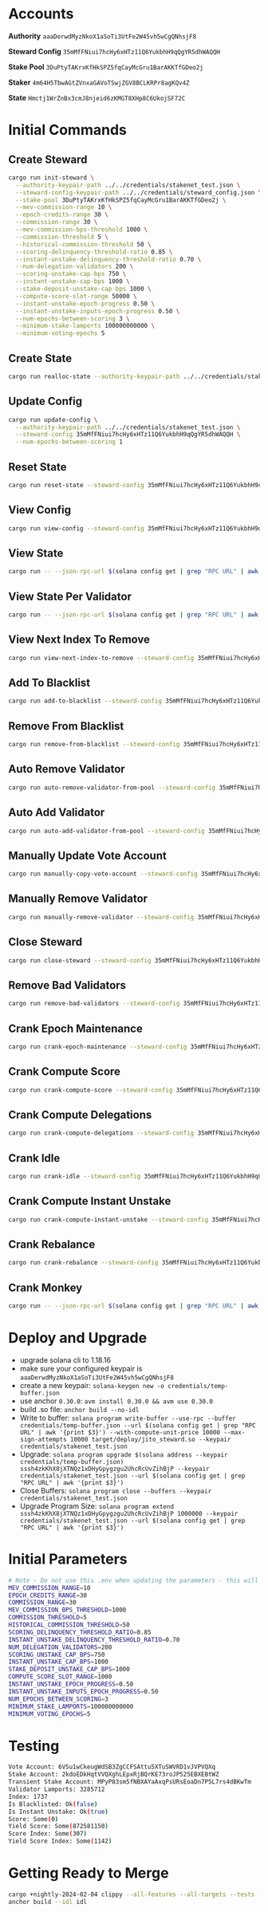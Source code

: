 
# Accounts

**Authority**
`aaaDerwdMyzNkoX1aSoTi3UtFe2W45vh5wCgQNhsjF8`

**Steward Config**
`35mMfFNiui7hcHy6xHTz11Q6YukbhH9qQgYR5dhWAQQH`

**Stake Pool**
`3DuPtyTAKrxKfHkSPZ5fqCayMcGru1BarAKKTfGDeo2j`

**Staker**
`4m64H5TbwAGtZVnxaGAVoTSwjZGV8BCLKRPr8agKQv4Z`

**State**
`Hmctj1WrZnBx3cmJ8njeid6zKMGT8XHp8C6UkojSF72C`

# Initial Commands

## Create Steward

```bash
cargo run init-steward \
  --authority-keypair-path ../../credentials/stakenet_test.json \
  --steward-config-keypair-path ../../credentials/steward_config.json \
  --stake-pool 3DuPtyTAKrxKfHkSPZ5fqCayMcGru1BarAKKTfGDeo2j \
  --mev-commission-range 10 \
  --epoch-credits-range 30 \
  --commission-range 30 \
  --mev-commission-bps-threshold 1000 \
  --commission-threshold 5 \
  --historical-commission-threshold 50 \
  --scoring-delinquency-threshold-ratio 0.85 \
  --instant-unstake-delinquency-threshold-ratio 0.70 \
  --num-delegation-validators 200 \
  --scoring-unstake-cap-bps 750 \
  --instant-unstake-cap-bps 1000 \
  --stake-deposit-unstake-cap-bps 1000 \
  --compute-score-slot-range 50000 \
  --instant-unstake-epoch-progress 0.50 \
  --instant-unstake-inputs-epoch-progress 0.50 \
  --num-epochs-between-scoring 3 \
  --minimum-stake-lamports 100000000000 \
  --minimum-voting-epochs 5
```

## Create State

```bash
cargo run realloc-state --authority-keypair-path ../../credentials/stakenet_test.json --steward-config 35mMfFNiui7hcHy6xHTz11Q6YukbhH9qQgYR5dhWAQQH
```

## Update Config

```bash
cargo run update-config \
  --authority-keypair-path ../../credentials/stakenet_test.json \
  --steward-config 35mMfFNiui7hcHy6xHTz11Q6YukbhH9qQgYR5dhWAQQH \
  --num-epochs-between-scoring 1
```

## Reset State

```bash
cargo run reset-state --steward-config 35mMfFNiui7hcHy6xHTz11Q6YukbhH9qQgYR5dhWAQQH  --authority-keypair-path ../../credentials/stakenet_test.json
```

## View Config

```bash
cargo run view-config --steward-config 35mMfFNiui7hcHy6xHTz11Q6YukbhH9qQgYR5dhWAQQH
```

## View State

```bash
cargo run -- --json-rpc-url $(solana config get | grep "RPC URL" | awk '{print $3}') view-state --steward-config 35mMfFNiui7hcHy6xHTz11Q6YukbhH9qQgYR5dhWAQQH
```

## View State Per Validator

```bash
cargo run -- --json-rpc-url $(solana config get | grep "RPC URL" | awk '{print $3}') view-state --verbose --steward-config 35mMfFNiui7hcHy6xHTz11Q6YukbhH9qQgYR5dhWAQQH
```

## View Next Index To Remove

```bash
cargo run view-next-index-to-remove --steward-config 35mMfFNiui7hcHy6xHTz11Q6YukbhH9qQgYR5dhWAQQH
```

## Add To Blacklist

```bash
cargo run add-to-blacklist --steward-config 35mMfFNiui7hcHy6xHTz11Q6YukbhH9qQgYR5dhWAQQH --authority-keypair-path ../../credentials/stakenet_test.json --validator-history-index-to-blacklist 2168
```

## Remove From Blacklist

```bash
cargo run remove-from-blacklist --steward-config 35mMfFNiui7hcHy6xHTz11Q6YukbhH9qQgYR5dhWAQQH --authority-keypair-path ../../credentials/stakenet_test.json --validator-history-index-to-deblacklist 2168
```

## Auto Remove Validator

```bash
cargo run auto-remove-validator-from-pool --steward-config 35mMfFNiui7hcHy6xHTz11Q6YukbhH9qQgYR5dhWAQQH --payer-keypair-path ../../credentials/stakenet_test.json --validator-index-to-remove 1397
```

## Auto Add Validator

```bash
cargo run auto-add-validator-from-pool --steward-config 35mMfFNiui7hcHy6xHTz11Q6YukbhH9qQgYR5dhWAQQH --payer-keypair-path ../../credentials/stakenet_test.json --vote-account 4m64H5TbwAGtZVnxaGAVoTSwjZGV8BCLKRPr8agKQv4Z 
```

## Manually Update Vote Account

```bash
cargo run manually-copy-vote-account --steward-config 35mMfFNiui7hcHy6xHTz11Q6YukbhH9qQgYR5dhWAQQH --payer-keypair-path ../../credentials/stakenet_test.json --validator-index-to-update 1
```

## Manually Remove Validator

```bash
cargo run manually-remove-validator --steward-config 35mMfFNiui7hcHy6xHTz11Q6YukbhH9qQgYR5dhWAQQH --authority-keypair-path ../../credentials/stakenet_test.json --validator-index-to-remove 0
```

## Close Steward

```bash
cargo run close-steward --steward-config 35mMfFNiui7hcHy6xHTz11Q6YukbhH9qQgYR5dhWAQQH --authority-keypair-path ../../credentials/stakenet_test.json
```

## Remove Bad Validators

```bash
cargo run remove-bad-validators --steward-config 35mMfFNiui7hcHy6xHTz11Q6YukbhH9qQgYR5dhWAQQH --payer-keypair-path ../../credentials/stakenet_test.json
```

## Crank Epoch Maintenance

```bash
cargo run crank-epoch-maintenance --steward-config 35mMfFNiui7hcHy6xHTz11Q6YukbhH9qQgYR5dhWAQQH --payer-keypair-path ../../credentials/stakenet_test.json
```

## Crank Compute Score

```bash
cargo run crank-compute-score --steward-config 35mMfFNiui7hcHy6xHTz11Q6YukbhH9qQgYR5dhWAQQH --payer-keypair-path ../../credentials/stakenet_test.json
```

## Crank Compute Delegations

```bash
cargo run crank-compute-delegations --steward-config 35mMfFNiui7hcHy6xHTz11Q6YukbhH9qQgYR5dhWAQQH --payer-keypair-path ../../credentials/stakenet_test.json
```

## Crank Idle

```bash
cargo run crank-idle --steward-config 35mMfFNiui7hcHy6xHTz11Q6YukbhH9qQgYR5dhWAQQH --payer-keypair-path ../../credentials/stakenet_test.json
```

## Crank Compute Instant Unstake

```bash
cargo run crank-compute-instant-unstake --steward-config 35mMfFNiui7hcHy6xHTz11Q6YukbhH9qQgYR5dhWAQQH --payer-keypair-path ../../credentials/stakenet_test.json
```

## Crank Rebalance

```bash
cargo run crank-rebalance --steward-config 35mMfFNiui7hcHy6xHTz11Q6YukbhH9qQgYR5dhWAQQH --payer-keypair-path ../../credentials/stakenet_test.json
```

## Crank Monkey

```bash
cargo run -- --json-rpc-url $(solana config get | grep "RPC URL" | awk '{print $3}') crank-monkey --steward-config 35mMfFNiui7hcHy6xHTz11Q6YukbhH9qQgYR5dhWAQQH --payer-keypair-path ../../credentials/stakenet_test.json --priority-fee 200000
```

# Deploy and Upgrade

- upgrade solana cli to 1.18.16
- make sure your configured keypair is `aaaDerwdMyzNkoX1aSoTi3UtFe2W45vh5wCgQNhsjF8`
- create a new keypair: `solana-keygen new -o credentials/temp-buffer.json`
- use anchor `0.30.0`: `avm install 0.30.0 && avm use 0.30.0`
- build .so file: `anchor build --no-idl`
- Write to buffer: `solana program write-buffer --use-rpc --buffer credentials/temp-buffer.json --url $(solana config get | grep "RPC URL" | awk '{print $3}') --with-compute-unit-price 10000 --max-sign-attempts 10000 target/deploy/jito_steward.so --keypair credentials/stakenet_test.json`
- Upgrade: `solana program upgrade $(solana address --keypair credentials/temp-buffer.json) sssh4zkKhX8jXTNQz1xDHyGpygzgu2UhcRcUvZihBjP --keypair credentials/stakenet_test.json --url $(solana config get | grep "RPC URL" | awk '{print $3}')`
- Close Buffers: `solana program close --buffers --keypair credentials/stakenet_test.json`
- Upgrade Program Size: `solana program extend sssh4zkKhX8jXTNQz1xDHyGpygzgu2UhcRcUvZihBjP 1000000 --keypair credentials/stakenet_test.json --url $(solana config get | grep "RPC URL" | awk '{print $3}')`

# Initial Parameters

```bash
# Note - Do not use this .env when updating the parameters - this will update them all
MEV_COMMISSION_RANGE=10
EPOCH_CREDITS_RANGE=30
COMMISSION_RANGE=30
MEV_COMMISSION_BPS_THRESHOLD=1000
COMMISSION_THRESHOLD=5
HISTORICAL_COMMISSION_THRESHOLD=50
SCORING_DELINQUENCY_THRESHOLD_RATIO=0.85
INSTANT_UNSTAKE_DELINQUENCY_THRESHOLD_RATIO=0.70
NUM_DELEGATION_VALIDATORS=200
SCORING_UNSTAKE_CAP_BPS=750
INSTANT_UNSTAKE_CAP_BPS=1000
STAKE_DEPOSIT_UNSTAKE_CAP_BPS=1000
COMPUTE_SCORE_SLOT_RANGE=1000
INSTANT_UNSTAKE_EPOCH_PROGRESS=0.50
INSTANT_UNSTAKE_INPUTS_EPOCH_PROGRESS=0.50
NUM_EPOCHS_BETWEEN_SCORING=3
MINIMUM_STAKE_LAMPORTS=100000000000
MINIMUM_VOTING_EPOCHS=5
```

# Testing

```bash
Vote Account: 6VSu1wCkeugWdSB3ZgCCFSAttu5XTuSWVRD1vJVPVQXq
Stake Account: 2kdoEDkHqtVVQXghLEpxRjBQrKE73roJP525EBXEBtWZ
Transient Stake Account: MPyP83sm5fNBXAYaAxqPsURsEoaDn7P5L7rs4dBKwTm
Validator Lamports: 3285712
Index: 1737
Is Blacklisted: Ok(false)
Is Instant Unstake: Ok(true)
Score: Some(0)
Yield Score: Some(872581150)
Score Index: Some(307)
Yield Score Index: Some(1142)
```

# Getting Ready to Merge

```bash
cargo +nightly-2024-02-04 clippy --all-features --all-targets --tests -- -D warnings
anchor build --idl idl
```
